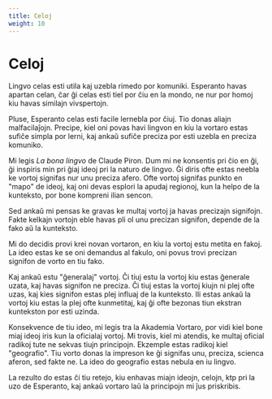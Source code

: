 ```yaml
---
title: Celoj
weight: 10
---
```


# Celoj

Lingvo celas esti utila kaj uzebla rimedo por komuniki. Esperanto havas apartan celan, ĉar ĝi celas esti tiel por ĉiu en la mondo, ne nur por homoj kiu havas similajn vivspertojn.

Pluse, Esperanto celas esti facile lernebla por ĉiuj. Tio donas aliajn malfacilaĵojn. Precipe, kiel oni povas havi lingvon en kiu la vortaro estas sufiĉe simpla por lerni, kaj ankaŭ sufiĉe preciza por esti uzebla en preciza komuniko.

Mi legis _La bona lingvo_ de Claude Piron. Dum mi ne konsentis pri ĉio en ĝi, ĝi inspiris min pri ĝiaj ideoj pri la naturo de lingvo. Ĝi diris ofte estas neebla ke vortoj signifas nur unu preciza afero. Ofte vortoj signifas punkto en "mapo" de ideoj, kaj oni devas esplori la apudaj regionoj, kun la helpo de la kunteksto, por bone kompreni ilian sencon.

Sed ankaŭ mi pensas ke gravas ke multaj vortoj ja havas precizajn signifojn. Fakte kelkajn vortojn eble havas pli ol unu precizan signifon, depende de la fako aŭ la kunteksto.

Mi do decidis provi krei novan vortaron, en kiu la vortoj estu metita en fakoj. La ideo estas ke se oni demandus al fakulo, oni povus trovi precizan signifon de vorto en tiu fako.

Kaj ankaŭ estu "ĝeneralaj" vortoj. Ĉi tiuj estu la vortoj kiu estas ĝenerale uzata, kaj havas signifon ne preciza. Ĉi tiuj estas la vortoj kiujn ni plej ofte uzas, kaj kies signifon estas plej influaj de la kunteksto. Ili estas ankaŭ la vortoj kiu estas la plej ofte kunmetitaj, kaj ĝi ofte bezonas tiun ekstran kuntekston por esti uzinda.

Konsekvence de tiu ideo, mi legis tra la Akademia Vortaro, por vidi kiel bone miaj ideoj iris kun la oficialaj vortoj. Mi trovis, kiel mi atendis, ke multaj oficial radikoj tute ne sekvas tiujn principojn. Ekzemple estas radikoj kiel "geografio". Tiu vorto donas la impreson ke ĝi signifas unu, preciza, scienca aferon, sed fakte ne. La ideo do geografio estas nebula en iu lingvo.

La rezulto do estas ĉi tiu retejo, kiu enhavas miajn ideojn, celojn, ktp pri la uzo de Esperanto, kaj ankaŭ vortaro laŭ la principojn mi ĵus priskribis.
